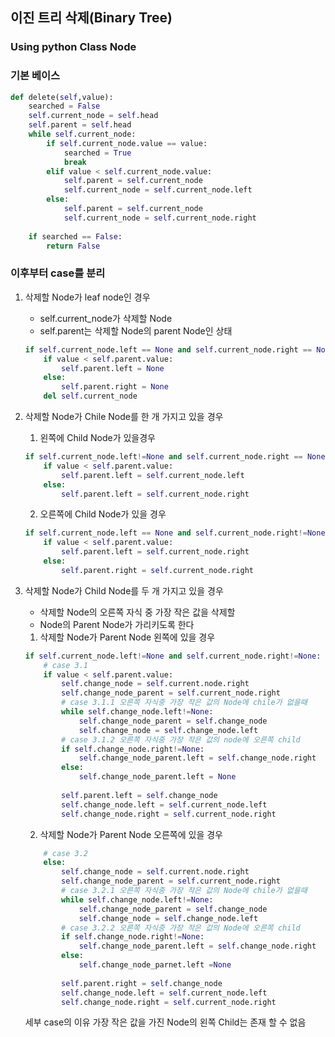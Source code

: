 ## 이진 트리 삭제(Binary Tree)

### Using python Class Node

### 기본 베이스
```python
def delete(self,value):
    searched = False
    self.current_node = self.head
    self.parent = self.head
    while self.current_node:
        if self.current_node.value == value:
            searched = True
            break
        elif value < self.current_node.value:
            self.parent = self.current_node
            self.current_node = self.current_node.left
        else:
            self.parent = self.current_node
            self.current_node = self.current_node.right
    
    if searched == False:
        return False
```

### 이후부터 case를 분리
1. 삭제할 Node가 leaf node인 경우
    * self.current_node가 삭제할 Node
    * self.parent는 삭제할 Node의 parent Node인 상태
    
    ```python
    if self.current_node.left == None and self.current_node.right == None:
        if value < self.parent.value:
            self.parent.left = None
        else:
            self.parent.right = None
        del self.current_node
    ```
2. 삭제할 Node가 Chile Node를 한 개 가지고 있을 경우
    1) 왼쪽에 Child Node가 있을경우
    ```python
    if self.current_node.left!=None and self.current_node.right == None:
        if value < self.parent.value:
            self.parent.left = self.current_node.left
        else:
            self.parent.left = self.current_node.right
    ```

    2) 오른쪽에 Child Node가 있을 경우
    ```python
    if self.current_node.left == None and self.current_node.right!=None:
        if value < self.parent.value:
            self.parent.left = self.current_node.right
        else:
            self.parent.right = self.current_node.right
    ```
            
3. 삭제할 Node가 Child Node를 두 개 가지고 있을 경우
    * 삭제할 Node의 오른쪽 자식 중 가장 작은 값을 삭제할 
    * Node의 Parent Node가 가리키도록 한다
    
    1) 삭제할 Node가 Parent Node 왼쪽에 있을 경우
    ```python
    if self.current_node.left!=None and self.current_node.right!=None:
        # case 3.1
        if value < self.parent.value:
            self.change_node = self.current.node.right
            self.change_node_parent = self.current_node.right
            # case 3.1.1 오른쪽 자식중 가장 작은 값의 Node에 chile가 없을때
            while self.change_node.left!=None:
                self.change_node_parent = self.change_node
                self.change_node = self.change_node.left
            # case 3.1.2 오른쪽 자식중 가장 작은 값의 node에 오른쪽 child
            if self.change_node.right!=None:
                self.change_node_parent.left = self.change_node.right
            else:
                self.change_node_parent.left = None
            
            self.parent.left = self.change_node
            self.change_node.left = self.current_node.left
            self.change_node.right = self.current_node.right
    ```

    2) 삭제할 Node가 Parent Node 오른쪽에 있을 경우
    ```python
        # case 3.2
        else:
            self.change_node = self.current.node.right
            self.change_node_parent = self.current_node.right
            # case 3.2.1 오른쪽 자식중 가장 작은 값의 Node에 chile가 없을때
            while self.change_node.left!=None:
                self.change_node_parent = self.change_node
                self.change_node = self.change_node.left
            # case 3.2.2 오른쪽 자식중 가장 작은 값의 Node에 오른쪽 child    
            if self.change_node.right!=None:
                self.change_node_parent.left = self.change_node.right
            else:
                self.change_node_parnet.left =None
                
            self.parent.right = self.change_node
            self.change_node.left = self.current_node.left
            self.change_node.right = self.current_node.right
    ```        
    세부 case의 이유
    가장 작은 값을 가진 Node의 왼쪽 Child는 존재 할 수 없음

